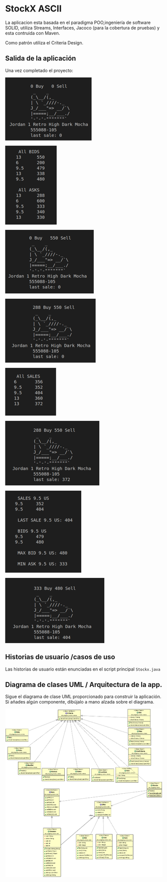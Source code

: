 StockX ASCII
============

La aplicacion esta basada en el paradigma POO,ingeniería de software SOLID, utiliza Streams, Interfaces, Jacoco (para la cobertura de pruebas) y esta contruida con Maven.

Como patrón utiliza el Criteria Design.

 ## Salida de la aplicación

Una vez completado el proyecto:

!["Historias de usuario"](salida_CLI/ui_01.png)

!["Historias de usuario"](salida_CLI/ui_02.png)

!["Historias de usuario"](salida_CLI/ui_03.png)

!["Historias de usuario"](salida_CLI/ui_04.png)

!["Historias de usuario"](salida_CLI/ui_05.png)

!["Historias de usuario"](salida_CLI/ui_06.png)

!["Historias de usuario"](salida_CLI/ui_07.png)

!["Historias de usuario"](salida_CLI/ui_08.png)

## Historias de usuario /casos de uso

Las historias de usuario están enunciadas en el script principal `Stockx.java`


## Diagrama de clases UML / Arquitectura de la app.

Sigue el diagrama de clase UML proporcionado para construir la aplicación.
Si añades algún componente, dibújalo a mano alzada sobre el diagrama.

!["Diagrama de clases UML"](./diagrama_clases_UML_.jpg)
